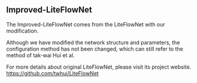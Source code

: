 ## Improved-LiteFlowNet

The Improved-LiteFlowNet comes from the LiteFlowNet with our modification.

Although we have modified the network structure and parameters, the configuration method has not been changed, which can still refer to the method of tak-wai Hui et al.

For more details about original LiteFlowNet, please visit its project website. https://github.com/twhui/LiteFlowNet
